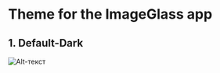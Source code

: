 # <b>Theme for the ImageGlass app</b>

## 1. Default-Dark
![Alt-текст](https://avatars1.githubusercontent.com/u/5384215?v=3&s=460 "Орк")
